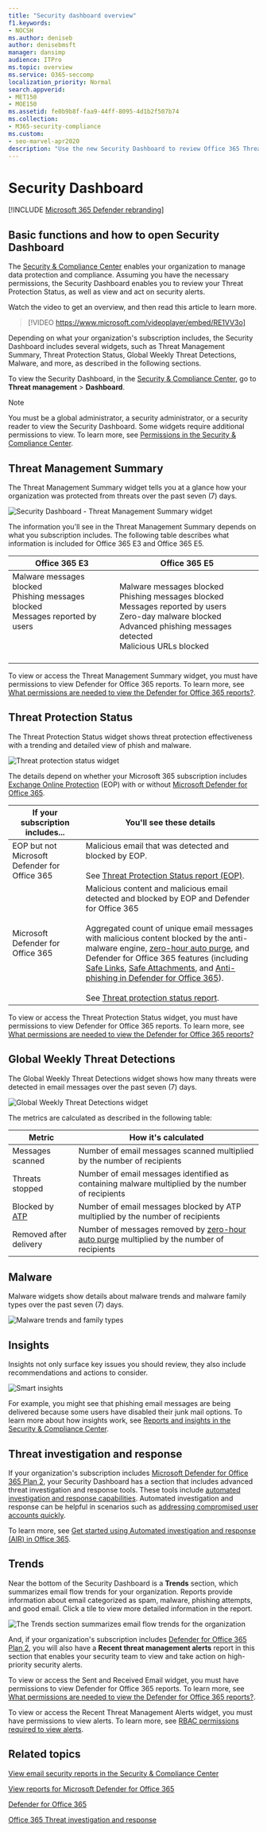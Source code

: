 ```yaml
---
title: "Security dashboard overview"
f1.keywords:
- NOCSH
ms.author: deniseb
author: denisebmsft
manager: dansimp
audience: ITPro
ms.topic: overview
ms.service: O365-seccomp
localization_priority: Normal
search.appverid:
- MET150
- MOE150
ms.assetid: fe0b9b8f-faa9-44ff-8095-4d1b2f507b74
ms.collection:
- M365-security-compliance
ms.custom:
- seo-marvel-apr2020
description: "Use the new Security Dashboard to review Office 365 Threat Protection Status, and view and act on security alerts."
---
```


# Security Dashboard

[!INCLUDE [Microsoft 365 Defender rebranding](../includes/microsoft-defender-for-office.md)]


## Basic functions and how to open Security Dashboard

The [Security & Compliance Center](../../compliance/go-to-the-securitycompliance-center.md) enables your organization to manage data protection and compliance. Assuming you have the necessary permissions, the Security Dashboard enables you to review your Threat Protection Status, as well as view and act on security alerts.

Watch the video to get an overview, and then read this article to learn more.

> [!VIDEO https://www.microsoft.com/videoplayer/embed/RE1VV3o]

Depending on what your organization's subscription includes, the Security Dashboard includes several widgets, such as Threat Management Summary, Threat Protection Status, Global Weekly Threat Detections, Malware, and more, as described in the following sections.

To view the Security Dashboard, in the [Security & Compliance Center](../../compliance/go-to-the-securitycompliance-center.md), go to **Threat management** \> **Dashboard**.

> [!NOTE]
> You must be a global administrator, a security administrator, or a security reader to view the Security Dashboard. Some widgets require additional permissions to view. To learn more, see [Permissions in the Security & Compliance Center](permissions-in-the-security-and-compliance-center.md).

## Threat Management Summary

The Threat Management Summary widget tells you at a glance how your organization was protected from threats over the past seven (7) days.

![Security Dashboard - Threat Management Summary widget](../../media/SecDash-ThreatMgmtSummary.png)

The information you'll see in the Threat Management Summary depends on what you subscription includes. The following table describes what information is included for Office 365 E3 and Office 365 E5.

|Office 365 E3|Office 365 E5|
|---|---|
|Malware messages blocked<br/>Phishing messages blocked<br>Messages reported by users<br><br><br><br>|Malware messages blocked<br>Phishing messages blocked<br>Messages reported by users<br>Zero-day malware blocked<br>Advanced phishing messages detected<br>Malicious URLs blocked|

To view or access the Threat Management Summary widget, you must have permissions to view Defender for Office 365 reports. To learn more, see [What permissions are needed to view the Defender for Office 365 reports?](view-reports-for-atp.md#what-permissions-are-needed-to-view-the-atp-reports).

## Threat Protection Status

The Threat Protection Status widget shows threat protection effectiveness with a trending and detailed view of phish and malware.

![Threat protection status widget](../../media/tpswidget.png)

The details depend on whether your Microsoft 365 subscription includes [Exchange Online Protection](exchange-online-protection-overview.md) (EOP) with or without [Microsoft Defender for Office 365](office-365-atp.md).

|If your subscription includes...|You'll see these details|
|---|---|
|EOP but not Microsoft Defender for Office 365|Malicious email that was detected and blocked by EOP.<br><br> See [Threat Protection Status report (EOP)](view-email-security-reports.md#threat-protection-status-report).|
|Microsoft Defender for Office 365|Malicious content and malicious email detected and blocked by EOP and Defender for Office 365<br><br>Aggregated count of unique email messages with malicious content blocked by the anti-malware engine, [zero-hour auto purge](zero-hour-auto-purge.md), and Defender for Office 365 features (including [Safe Links](atp-safe-links.md), [Safe Attachments](atp-safe-attachments.md), and [Anti-phishing in Defender for Office 365](set-up-anti-phishing-policies.md#exclusive-settings-in-atp-anti-phishing-policies)).<br><br>See [Threat protection status report](view-reports-for-atp.md#threat-protection-status-report).|

To view or access the Threat Protection Status widget, you must have permissions to view Defender for Office 365 reports. To learn more, see [What permissions are needed to view the Defender for Office 365 reports?](view-reports-for-atp.md#what-permissions-are-needed-to-view-the-atp-reports)

## Global Weekly Threat Detections

The Global Weekly Threat Detections widget shows how many threats were detected in email messages over the past seven (7) days.

![Global Weekly Threat Detections widget](../../media/globalweeklythreatdetections.png)

The metrics are calculated as described in the following table:

|Metric|How it's calculated|
|---|---|
|Messages scanned|Number of email messages scanned multiplied by the number of recipients|
|Threats stopped|Number of email messages identified as containing malware multiplied by the number of recipients|
|Blocked by [ATP](office-365-atp.md)|Number of email messages blocked by ATP multiplied by the number of recipients|
|Removed after delivery|Number of messages removed by [zero-hour auto purge](zero-hour-auto-purge.md) multiplied by the number of recipients|

## Malware

Malware widgets show details about malware trends and malware family types over the past seven (7) days.

![Malware trends and family types](../../media/malwarewidgetatpe5.png)

## Insights

Insights not only surface key issues you should review, they also include recommendations and actions to consider.

![Smart insights](../../media/smartinsights.png)

For example, you might see that phishing email messages are being delivered because some users have disabled their junk mail options. To learn more about how insights work, see [Reports and insights in the Security & Compliance Center](reports-and-insights-in-security-and-compliance.md).

## Threat investigation and response

If your organization's subscription includes  [Microsoft Defender for Office 365 Plan 2](office-365-ti.md), your Security Dashboard has a section that includes advanced threat investigation and response tools. These tools include [automated investigation and response capabilities](automated-investigation-response-office.md). Automated investigation and response can be helpful in scenarios such as [addressing compromised user accounts quickly](address-compromised-users-quickly.md).

To learn more, see [Get started using Automated investigation and response (AIR) in Office 365](office-365-air.md).

## Trends

Near the bottom of the Security Dashboard is a **Trends** section, which summarizes email flow trends for your organization. Reports provide information about email categorized as spam, malware, phishing attempts, and good email. Click a tile to view more detailed information in the report.

![The Trends section summarizes email flow trends for the organization](../../media/trends.png)

And, if your organization's subscription includes [Defender for Office 365 Plan 2](office-365-ti.md), you will also have a **Recent threat management alerts** report in this section that enables your security team to view and take action on high-priority security alerts.

To view or access the Sent and Received Email widget, you must have permissions to view Defender for Office 365 reports. To learn more, see [What permissions are needed to view the Defender for Office 365 reports?](view-reports-for-atp.md#what-permissions-are-needed-to-view-the-atp-reports).

To view or access the Recent Threat Management Alerts widget, you must have permissions to view alerts. To learn more, see [RBAC permissions required to view alerts](../../compliance/alert-policies.md#rbac-permissions-required-to-view-alerts).

## Related topics

[View email security reports in the Security & Compliance Center](view-email-security-reports.md)

[View reports for Microsoft Defender for Office 365](view-reports-for-atp.md)

[Defender for Office 365](office-365-atp.md)

[Office 365 Threat investigation and response](office-365-ti.md)
